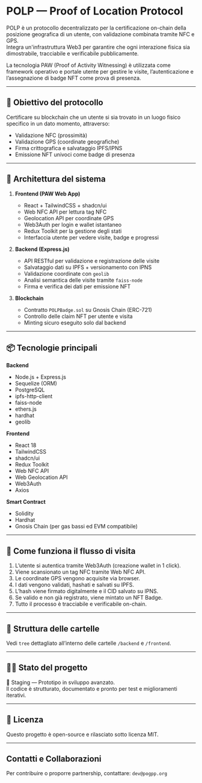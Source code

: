 POLP — Proof of Location Protocol
=========================================

POLP è un protocollo decentralizzato per la certificazione on-chain della posizione geografica di un utente, con validazione combinata tramite NFC e GPS.  
Integra un'infrastruttura Web3 per garantire che ogni interazione fisica sia dimostrabile, tracciabile e verificabile pubblicamente.

La tecnologia PAW (Proof of Activity Witnessing) è utilizzata come framework operativo e portale utente per gestire le visite, l’autenticazione e l’assegnazione di badge NFT come prova di presenza.

---

📌 Obiettivo del protocollo
----------------------------
Certificare su blockchain che un utente si sia trovato in un luogo fisico specifico in un dato momento, attraverso:

- Validazione NFC (prossimità)
- Validazione GPS (coordinate geografiche)
- Firma crittografica e salvataggio IPFS/IPNS
- Emissione NFT univoci come badge di presenza

---

🔧 Architettura del sistema
----------------------------

1. **Frontend (PAW Web App)**
   - React + TailwindCSS + shadcn/ui
   - Web NFC API per lettura tag NFC
   - Geolocation API per coordinate GPS
   - Web3Auth per login e wallet istantaneo
   - Redux Toolkit per la gestione degli stati
   - Interfaccia utente per vedere visite, badge e progressi

2. **Backend (Express.js)**
   - API RESTful per validazione e registrazione delle visite
   - Salvataggio dati su IPFS + versionamento con IPNS
   - Validazione coordinate con `geolib`
   - Analisi semantica delle visite tramite `faiss-node`
   - Firma e verifica dei dati per emissione NFT

3. **Blockchain**
   - Contratto `POLPBadge.sol` su Gnosis Chain (ERC-721)
   - Controllo delle claim NFT per utente e visita
   - Minting sicuro eseguito solo dal backend

---

📦 Tecnologie principali
-------------------------

**Backend**
- Node.js + Express.js
- Sequelize (ORM)
- PostgreSQL
- ipfs-http-client
- faiss-node
- ethers.js
- hardhat
- geolib

**Frontend**
- React 18
- TailwindCSS
- shadcn/ui
- Redux Toolkit
- Web NFC API
- Web Geolocation API
- Web3Auth
- Axios

**Smart Contract**
- Solidity
- Hardhat
- Gnosis Chain (per gas bassi ed EVM compatibile)

---

🧠 Come funziona il flusso di visita
------------------------------------

1. L’utente si autentica tramite Web3Auth (creazione wallet in 1 click).
2. Viene scansionato un tag NFC tramite Web NFC API.
3. Le coordinate GPS vengono acquisite via browser.
4. I dati vengono validati, hashati e salvati su IPFS.
5. L’hash viene firmato digitalmente e il CID salvato su IPNS.
6. Se valido e non già registrato, viene mintato un NFT Badge.
7. Tutto il processo è tracciabile e verificabile on-chain.

---

📁 Struttura delle cartelle
----------------------------

Vedi `tree` dettagliato all’interno delle cartelle `/backend` e `/frontend`.

---

👷‍♂️ Stato del progetto
------------------------

🚧 Staging — Prototipo in sviluppo avanzato.  
Il codice è strutturato, documentato e pronto per test e miglioramenti iterativi.

---

📜 Licenza
----------

Questo progetto è open-source e rilasciato sotto licenza MIT.

---

Contatti e Collaborazioni
--------------------------

Per contribuire o proporre partnership, contattare: `dev@pogpp.org`
